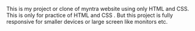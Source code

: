 This is my project or clone of myntra website using only HTML and CSS.
This is only for practice of HTML and CSS .
But this project is fully responsive for smaller devices or large screen like monitors etc.
